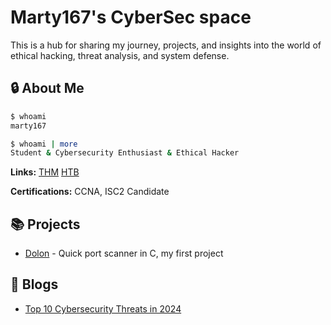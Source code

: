 # Marty167's CyberSec space
 This is a hub for sharing my journey, projects, and insights into the world of ethical hacking, threat analysis, and system defense.
## 🔒 About Me

```bash
$ whoami
marty167

$ whoami | more
Student & Cybersecurity Enthusiast & Ethical Hacker
```
**Links:**
[THM](https://tryhackme.com/r/p/Marty167)
[HTB](https://app.hackthebox.com/profile/963995)

**Certifications:**
CCNA, ISC2 Candidate 

## 📚 Projects

- [Dolon](https://github.com/Marty167-sec/dolon) - Quick port scanner in C, my first project

## 📝 Blogs

 - [Top 10 Cybersecurity Threats in 2024](./blogs/Top_10_Cybersecurity_Threats_in_2024.md)
